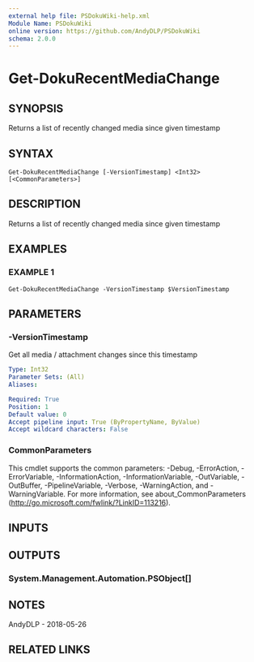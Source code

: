 ```yaml
---
external help file: PSDokuWiki-help.xml
Module Name: PSDokuWiki
online version: https://github.com/AndyDLP/PSDokuWiki
schema: 2.0.0
---
```


# Get-DokuRecentMediaChange

## SYNOPSIS
Returns a list of recently changed media since given timestamp

## SYNTAX

```
Get-DokuRecentMediaChange [-VersionTimestamp] <Int32> [<CommonParameters>]
```

## DESCRIPTION
Returns a list of recently changed media since given timestamp

## EXAMPLES

### EXAMPLE 1
```
Get-DokuRecentMediaChange -VersionTimestamp $VersionTimestamp
```

## PARAMETERS

### -VersionTimestamp
Get all media / attachment changes since this timestamp

```yaml
Type: Int32
Parameter Sets: (All)
Aliases:

Required: True
Position: 1
Default value: 0
Accept pipeline input: True (ByPropertyName, ByValue)
Accept wildcard characters: False
```

### CommonParameters
This cmdlet supports the common parameters: -Debug, -ErrorAction, -ErrorVariable, -InformationAction, -InformationVariable, -OutVariable, -OutBuffer, -PipelineVariable, -Verbose, -WarningAction, and -WarningVariable. For more information, see about_CommonParameters (http://go.microsoft.com/fwlink/?LinkID=113216).

## INPUTS

## OUTPUTS

### System.Management.Automation.PSObject[]
## NOTES
AndyDLP - 2018-05-26

## RELATED LINKS

